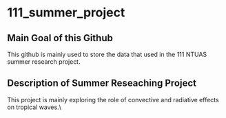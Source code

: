 # 111_summer_project

## Main Goal of this Github
This github is mainly used to store the data that used in the 111 NTUAS summer research project.

## Description of Summer Reseaching Project
This project is mainly exploring the role of convective and radiative effects on tropical waves.\
